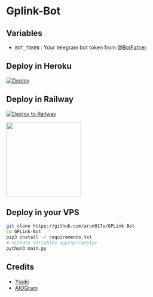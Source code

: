 # Gplink-Bot

## Variables
- `BOT_TOKEN` : Your telegram bot token from [@BotFather](https://t.me/BotFather)

## Deploy in Heroku
 [![Deploy](https://www.herokucdn.com/deploy/button.svg)](https://heroku.com/deploy)

## Deploy in Railway 
 [![Deploy to Railway](https://railway.app/button.svg)](https://railway.app/new/template?template=https%3A%2F%2Fgithub.com%2FMhdrzn%2FGPLink-Bot@Template&envs=BOT_TOKEN&optionalEnvs=BOT_TOKEN&BOT_TOKENDesc=Get+it+from+@Botfather&referralCode=Mhdrzn)
 
<p><a href=https://railway.app/new/template?template=https%3A%2F%2Fgithub.com%2FMhdrzn%2FGPLink-Bot&envs=API_IDDesc=Get+it+from+@Botfather>
 <img src="https://img.shields.io/badge/Deploy%20To%20Railway-blueviolet?style=for-the-badge&logo=railway" width="200""/></a></p>
      
## Deploy in your VPS

```sh
git clone https://github.com/arun017s/GPLink-Bot
cd GPLink-Bot
pip3 install -r requirements.txt
# <Create Variables appropriately>
python3 main.py
```

## Credits
- [Yuuki](https://github.com/xcscxr)
- [AIOGram](https://github.com/aiogram/aiogram)

